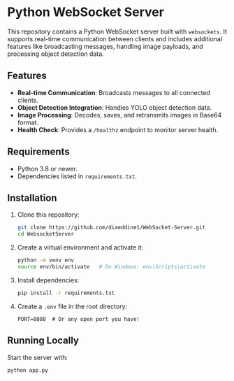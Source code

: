 # Python WebSocket Server

This repository contains a Python WebSocket server built with `websockets`. It supports real-time communication between clients and includes additional features like broadcasting messages, handling image payloads, and processing object detection data.

## Features
- **Real-time Communication**: Broadcasts messages to all connected clients.
- **Object Detection Integration**: Handles YOLO object detection data.
- **Image Processing**: Decodes, saves, and retransmits images in Base64 format.
- **Health Check**: Provides a `/healthz` endpoint to monitor server health.

## Requirements
- Python 3.8 or newer.
- Dependencies listed in `requirements.txt`.

## Installation

1. Clone this repository:
    ```bash
    git clone https://github.com/diaeddine1/WebSocket-Server.git
    cd WebsocketServer
    ```

2. Create a virtual environment and activate it:
    ```bash
    python -m venv env
    source env/bin/activate   # On Windows: env\Scripts\activate
    ```

3. Install dependencies:
    ```bash
    pip install -r requirements.txt
    ```

4. Create a `.env` file in the root directory:
    ```plaintext
    PORT=8080  # Or any open port you have!
    ```

## Running Locally
Start the server with:
```bash
python app.py
